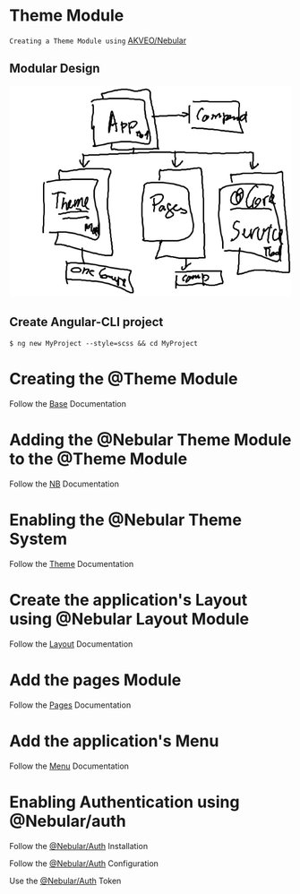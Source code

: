 # Theme Module

`Creating a Theme Module using` [AKVEO/Nebular](https://akveo.github.io/nebular/#/docs/getting-started/what-is-nebular)

## Modular Design

![alt tag](./docs/ModuleDesign.png)

## Create Angular-CLI project

```
$ ng new MyProject --style=scss && cd MyProject
```

# Creating the @Theme Module

Follow the [Base](./docs/BASE.md) Documentation

# Adding the @Nebular Theme Module to the @Theme Module

Follow the [NB](./docs/NB.md) Documentation

# Enabling the @Nebular Theme System

Follow the [Theme](./docs/THEME.md) Documentation

# Create the application's Layout using @Nebular Layout Module

Follow the [Layout](./docs/LAYOUT.md) Documentation

# Add the pages Module

Follow the [Pages](./docs/PAGES.md) Documentation

# Add the application's Menu

Follow the [Menu](./docs/MENU.md) Documentation

# Enabling Authentication using @Nebular/auth

Follow the [@Nebular/Auth](https://akveo.github.io/nebular/#/docs/auth/installation) Installation

Follow the [@Nebular/Auth](https://akveo.github.io/nebular/#/docs/auth/configuring-a-provider) Configuration

Use the [@Nebular/Auth](https://akveo.github.io/nebular/#/docs/auth/getting-user-token) Token 
